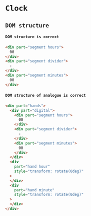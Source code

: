 # `Clock`

## `DOM structure`

####   `DOM structure is correct`

```html
<div part="segment hours">
  00
</div>
<div part="segment divider">
  :
</div>
<div part="segment minutes">
  00
</div>

```

####   `DOM structure of analogue is correct`

```html
<div part="hands">
  <div part="digital">
    <div part="segment hours">
      00
    </div>
    <div part="segment divider">
      :
    </div>
    <div part="segment minutes">
      00
    </div>
  </div>
  <div
    part="hand hour"
    style="transform: rotate(0deg)"
  >
  </div>
  <div
    part="hand minute"
    style="transform: rotate(0deg)"
  >
  </div>
</div>

```

